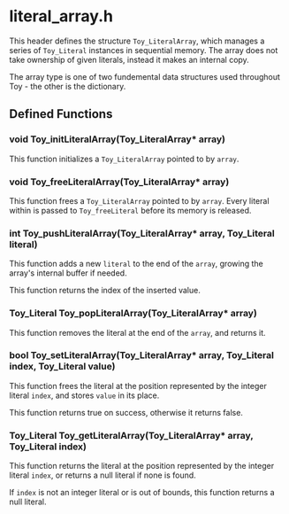 # literal_array.h

This header defines the structure `Toy_LiteralArray`, which manages a series of `Toy_Literal` instances in sequential memory. The array does not take ownership of given literals, instead it makes an internal copy.

The array type is one of two fundemental data structures used throughout Toy - the other is the dictionary.

## Defined Functions

### void Toy_initLiteralArray(Toy_LiteralArray* array)

This function initializes a `Toy_LiteralArray` pointed to by `array`.

### void Toy_freeLiteralArray(Toy_LiteralArray* array)

This function frees a `Toy_LiteralArray` pointed to by `array`. Every literal within is passed to `Toy_freeLiteral` before its memory is released.

### int Toy_pushLiteralArray(Toy_LiteralArray* array, Toy_Literal literal)

This function adds a new `literal` to the end of the `array`, growing the array's internal buffer if needed.

This function returns the index of the inserted value.

### Toy_Literal Toy_popLiteralArray(Toy_LiteralArray* array)

This function removes the literal at the end of the `array`, and returns it.

### bool Toy_setLiteralArray(Toy_LiteralArray* array, Toy_Literal index, Toy_Literal value)

This function frees the literal at the position represented by the integer literal `index`, and stores `value` in its place.

This function returns true on success, otherwise it returns false.

### Toy_Literal Toy_getLiteralArray(Toy_LiteralArray* array, Toy_Literal index)

This function returns the literal at the position represented by the integer literal `index`, or returns a null literal if none is found.

If `index` is not an integer literal or is out of bounds, this function returns a null literal.

